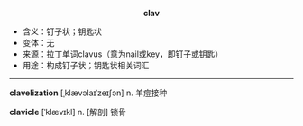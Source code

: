 
**<center>clav</center>**

- <span class="definition">含义：钉子状；钥匙状</span>
- <span class="definition">变体：无</span>
- <span class="definition">来源：拉丁单词clavus（意为nail或key，即钉子或钥匙）</span>
- <span class="definition">用途：构成钉子状；钥匙状相关词汇</span>

---


<span class="vocabulary">**clavelization**</span> [ˌklævəlaɪˈzeɪʃən] n. 羊痘接种

<span class="vocabulary">**clavicle**</span> [ˈklævɪkl] n. [解剖] 锁骨

